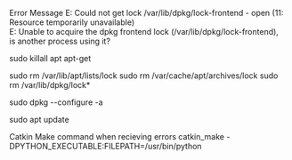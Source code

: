 Error Message 
E: Could not get lock /var/lib/dpkg/lock-frontend - open (11: Resource temporarily unavailable)  
E: Unable to acquire the dpkg frontend lock (/var/lib/dpkg/lock-frontend),   
is another process using it?
 
sudo killall apt apt-get
 
sudo rm /var/lib/apt/lists/lock
sudo rm /var/cache/apt/archives/lock
sudo rm /var/lib/dpkg/lock*

sudo dpkg --configure -a

sudo apt update

Catkin Make command when recieving errors
catkin_make -DPYTHON_EXECUTABLE:FILEPATH=/usr/bin/python
